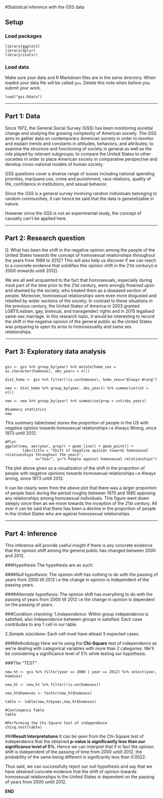 #Statistical inference with the GSS data

## Setup

### Load packages

```{r load-packages, message = FALSE}
library(ggplot2)
library(dplyr)
library(statsr)
```

### Load data

Make sure your data and R Markdown files are in the same directory. When loaded
your data file will be called `gss`. Delete this note when before you submit 
your work. 

```{r load-data}
load("gss.Rdata")
```



* * *

## Part 1: Data

Since 1972, the General Social Survey (GSS) has been monitoring societal change and studying the growing complexity of American society. The GSS aims to gather data on contemporary American society in order to monitor and explain trends and constants in attitudes, behaviors, and attributes; to examine the structure and functioning of society in general as well as the role played by relevant subgroups; to compare the United States to other societies in order to place American society in comparative perspective and develop cross-national models of human society.  
  
  GSS questions cover a diverse range of issues including national spending priorities, marijuana use, crime and punishment, race relations, quality of life, confidence in institutions, and sexual behavior.
  
  Since the GSS is a general survey involving random individuals belonging to random communities, it can hence be said that the data is generelizable in nature. 
  
  However since the GSS is not an experimental study, the concept of causalty can't be applied here.

* * *

## Part 2: Research question
Q. What has been the shift in the negative opinion among the people of the United States towards the concept    of homosexual relationships throughout the years from 1989 to 2012? This will also help us discover if we    can reach to a concrete evidence that solidifies this opinion shift in the 21st century(i.e 2000 onwards    untill 2012).

We are all well acquainted to the fact that homosexuals, especially during most part of the time prior to the 21st century, were wrongly frowned upon and shamed by the society, who treated them as a diseased section of people. Moreover, homosexual relationships were even more disgusted and rebelled by wider sections of the society. In contrast to these situations in the previous century, the United States of America in 2003 granted LGBT(Lesbian, gay, bisexual, and transgender) rights and in 2015 legalised       same-sex marriage. In this research topic, it would be interesting to record the shift in the negative      opinion of the general public as the United States was preparing to open its arms to homosexuality and      same sex relationships.


* * *

## Part 3: Exploratory data analysis

```{r}

gss <- gss %>% group_by(year) %>% mutate(homo_sex = as.character(homosex), obs_years = n())

dist_homo <- gss %>% filter(!is.na(homosex), homo_sex=="Always Wrong")

new <- dist_homo %>% group_by(year, obs_years) %>% summarise(cnt = n()) 

new <- new %>% group_by(year) %>% summarise(prop = cnt/obs_years)

#Summary statistics
new
```
This summary table(new) stores the proportion of people in the US with negative opinion towards homosexual relationships i.e Always Wrong, since 1973 untill 2012.

```{r}
#Plot
ggplot(new, aes(year, prop)) + geom_line() + geom_point() +
        labs(title = "Shift of negative opinion towards homosexual relationships throughout the years",
              x="Year", y="% People against homosexual relationships")
```

The plot above gives us a visualization of the shift in the proportion of people with negative opinions towards homosexual relationships i.e Always wrong, since 1973 untill 2012.
    
It can be clearly seen from the above plot that there was a larger proportion of people back during the period roughly between 1970 and 1985 opposing any relationships among homosexual individuals. This figure went down steeply since then as we move towards the inception of the 21st century. All over it can be said that there has been a decline in the proportion of people in the United States who are against homosexual relationships.

* * *

## Part 4: Inference

This inference will provide useful insight if there is any concrete evidence that the opinion shift among the general public has changed between 2000 and 2012.

###Hypothesis
The hypothesis are as such:

####_Null hypothesis_:
The opinion shift has nothing to do with the passing of years from 2000 till 2012 i.e the change in opinion is independent of the passing years.

####_Alternate hypothesis_:
The opinion shift has everything to do with the passing of years from 2000 till 2012 i.e the change in opinion is dependent on the passing of years.

###Condition checking:
1._Independence_:
Within group independence is satisfied, also independence between groups is satisfied. Each case contributes to any 1 cell in our table.

2._Sample size/skew_:
Each cell must have atleast 5 expected cases.

###Methodology
Here we're using the __Chi-Square__ test of independence as we're dealing with categorical variables with more than 2 categories. We'll be considering a significance level of 5% while testing our hypothesis.

###The "TEST"

```{r}
new_ht <- gss %>% filter(year == 2000 | year == 2012) %>% select(year, homosex)

new_ht <- new_ht %>% filter(!is.na(homosex))

new_ht$homosex <- factor(new_ht$homosex)

table <- table(new_ht$year,new_ht$homosex)

#Contingency Table
table

#Performing the Chi-Square test of independence
chisq.test(table)
```
###__Result Interpretations__
It can be seen from the Chi-Square test of independence that the obtained __p-value is significantly less than our significance level of 5%__.
Hence we can interpret that if in fact the opinion shift is independent of the passing of time from 2000 untill 2012, the probability of the same being different is signifcantly less than 0.0022. 

Thus said, we can successfully reject our null hypothesis and say that we have obtained concrete evidence that the shift of opinion towards homosexual relationships in the United States is dependent on the passing of years from 2000 untill 2012.


__END__
